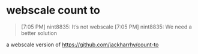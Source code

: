 # webscale count to

> [7:05 PM] nint8835: It’s not webscale
> [7:05 PM] nint8835: We need a better solution

a webscale version of https://github.com/jackharrhy/count-to

